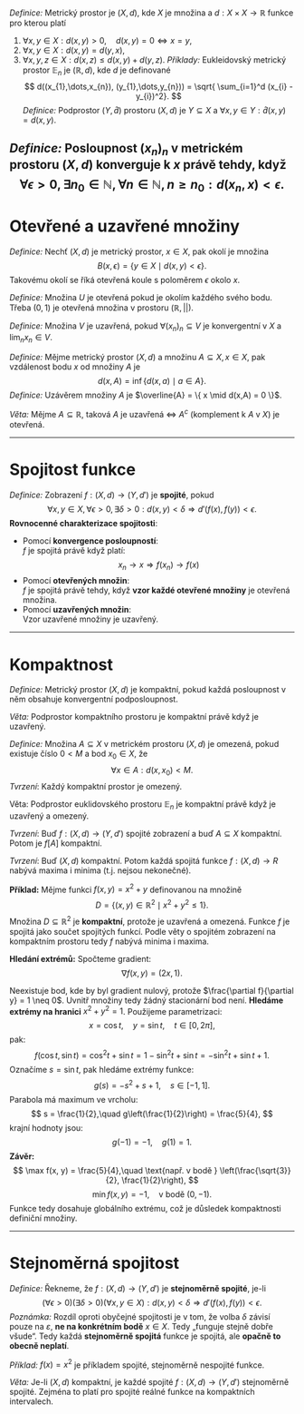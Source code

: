*Definice:* Metrický prostor je $(X, d)$, kde $X$ je množina a $d: X \times X \to \mathbb{R}$ funkce pro kterou platí
1. $\forall x,y \in X: d(x,y) >0, \quad d(x,y) = 0 \iff x=y$,
2. $\forall x,y\in X: d(x,y) = d(y,x)$,
3. $\forall x,y,z \in X: d(x,z) \leq d(x,y) + d(y,z)$.
*Příklady:* Eukleidovský metrický prostor $\mathbb{E}_{n}$ je $(\mathbb{R}, d)$, kde $d$ je definované
$$
d((x_{1},\dots,x_{n}), (y_{1},\dots,y_{n})) = \sqrt{ \sum_{i=1}^d (x_{i} - y_{i})^2}.
$$
*Definice:* Podprostor $(Y,\hat{d})$ prostoru $(X,d)$ je $Y \subseteq X$ a $\forall x,y \in Y: \hat d(x,y) = d(x,y)$.

*Definice:* Posloupnost $(x_{n})_{n}$ v metrickém prostoru $(X,d)$ **konverguje** k $x$ právě tehdy, když
$$
\forall \epsilon > 0, \exists n_{0} \in \mathbb{N}, \forall n\in \mathbb{N}, n \geq n_{0}: d(x_{n},x) < \epsilon.
$$
---
# Otevřené a uzavřené množiny
*Definice:* Nechť $(X,d)$ je metrický prostor, $x \in X$, pak okolí je množina
$$
B(x,\epsilon) = \{ y \in X \mid d(x,y) < \epsilon \}.
$$
Takovému okolí se říká otevřená koule s poloměrem $\epsilon$ okolo $x$. 

*Definice:* Množina $U$ je otevřená pokud je okolím každého svého bodu. 
Třeba $(0,1)$ je otevřená množina v prostoru $(\mathbb{R},||)$.

*Definice:* Množina $V$ je uzavřená, pokud $\forall(x_{n})_{n} \subseteq V$ je konvergentní v $X$ a $\lim_{ n } x_{n} \in V$. 

*Definice:* Mějme metrický prostor $(X,d)$ a množinu $A \subseteq X, x \in X$, pak vzdálenost bodu $x$ od množiny $A$ je 
$$
d(x,A) = \inf \{ d(x,a) \mid a \in A \}.
$$
*Definice:* Uzávěrem množiny $A$ je $\overline{A} = \{ x \mid d(x,A) = 0 \}$.

*Věta:* Mějme $A\subseteq \mathbb{R}$, taková $A$ je uzavřená $\iff$ $A^c$ (komplement k $A$ v $X$) je otevřená.

---
# Spojitost funkce
*Definice:* Zobrazení $f: (X,d) \to (Y,d')$  je **spojité**, pokud 
$$
\forall x,y \in X, \forall \epsilon >0, \exists\delta>0: d(x,y) < \delta \Rightarrow d'(f(x), f(y)) < \epsilon.
$$
**Rovnocenné charakterizace spojitosti**:
- Pomocí **konvergence posloupností**:  
    $f$ je spojitá právě když platí:  
$$
    x_n \to x \Rightarrow f(x_n) \to f(x)
$$
- Pomocí **otevřených množin**:  
    $f$ je spojitá právě tehdy, když **vzor každé otevřené množiny** je otevřená množina.
- Pomocí **uzavřených množin**:  
    Vzor uzavřené množiny je uzavřený.
---
# Kompaktnost
*Definice:* Metrický prostor $(X, d)$ je kompaktní, pokud každá posloupnost v něm obsahuje konvergentní podposloupnost.

*Věta:* Podprostor kompaktního prostoru je kompaktní právě když je uzavřený.

*Definice:* Množina $A \subseteq X$ v metrickém prostoru $(X,d)$ je omezená, pokud existuje číslo $0< M$ a bod $x_{0} \in X$, že 
$$
\forall x \in A: d(x,x_{0})<M.
$$
*Tvrzení*: Každý kompaktní prostor je omezený.

Věta: Podprostor euklidovského prostoru $\mathbb{E}_n$ je kompaktní právě když je uzavřený a omezený.

*Tvrzení*: Buď $f : (X, d) \to (Y, d' )$ spojité zobrazení a buď $A \subseteq X$ kompaktní. Potom je $f[A]$ kompaktní.

*Tvrzení*: Buď $(X, d)$ kompaktní. Potom každá spojitá funkce $f : (X, d) \to R$ nabývá maxima i minima (t.j. nejsou nekonečné).

**Příklad:** Mějme funkci $f(x, y) = x^2 + y$ definovanou na množině
$$
D = \{ (x, y) \in \mathbb{R}^2 \mid x^2 + y^2 \leq 1 \}.
$$
Množina $D \subseteq \mathbb{R}^2$ je **kompaktní**, protože je uzavřená a omezená.
Funkce $f$ je spojitá jako součet spojitých funkcí. Podle věty o spojitém zobrazení na kompaktním prostoru tedy $f$ nabývá minima i maxima.

**Hledání extrémů:**
Spočteme gradient:
$$
\nabla f(x, y) = (2x, 1).
$$

Neexistuje bod, kde by byl gradient nulový, protože $\frac{\partial f}{\partial y} = 1 \neq 0$. Uvnitř množiny tedy žádný stacionární bod není.
**Hledáme extrémy na hranici** $x^2 + y^2 = 1$. Použijeme parametrizaci:
$$
x = \cos t,\quad y = \sin t,\quad t \in [0, 2\pi],
$$
pak:
$$
f(\cos t, \sin t) = \cos^2 t + \sin t = 1 - \sin^2 t + \sin t = -\sin^2 t + \sin t + 1.
$$
Označíme $s = \sin t$, pak hledáme extrémy funkce:
$$
g(s) = -s^2 + s + 1,\quad s \in [-1,1].
$$
Parabola má maximum ve vrcholu:
$$
s = \frac{1}{2},\quad g\left(\frac{1}{2}\right) = \frac{5}{4},
$$
krajní hodnoty jsou:
$$
g(-1) = -1,\quad g(1) = 1.
$$
**Závěr:**
$$
\max f(x, y) = \frac{5}{4},\quad \text{např. v bodě } \left(\frac{\sqrt{3}}{2}, \frac{1}{2}\right),
$$
$$
\min f(x, y) = -1,\quad \text{v bodě } (0, -1).
$$
Funkce tedy dosahuje globálního extrému, což je důsledek kompaktnosti definiční množiny.

---
# Stejnoměrná spojitost
*Definice:* Řekneme, že $f:(X,d) \to (Y,d')$ je **stejnoměrně spojité**, je-li
$$
(\forall \epsilon>0)(\exists \delta>0)(\forall x,y\in X): d(x,y)< \delta \Rightarrow d'(f(x),f(y)) < \epsilon.
$$
*Poznámka:* Rozdíl oproti obyčejné spojitosti je v tom, že volba $\delta$ závisí pouze na $\varepsilon$, **ne na konkrétním bodě** $x \in X$. Tedy „funguje stejně dobře všude“. Tedy každá **stejnoměrně spojitá** funkce je spojitá, ale **opačně to obecně neplatí**.

*Příklad:* $f(x) = x^2$ je příkladem spojité, stejnoměrně nespojité funkce.

*Věta:* Je-li $(X, d)$ kompaktní, je každé spojité $f :(X, d) \to (Y, d')$ stejnoměrně spojité. Zejména to platí pro spojité reálné funkce na kompaktních intervalech.